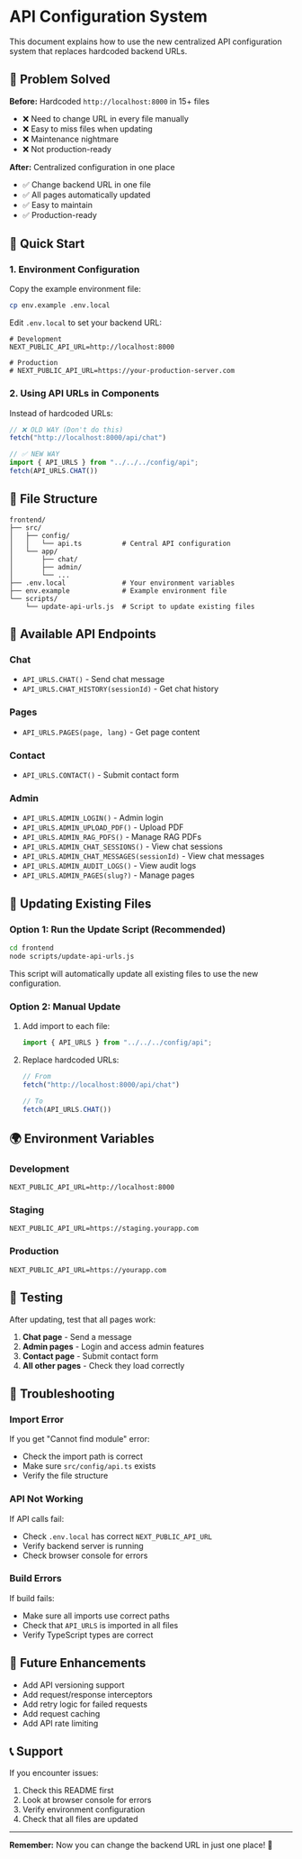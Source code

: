 # API Configuration System

This document explains how to use the new centralized API configuration system that replaces hardcoded backend URLs.

## 🎯 Problem Solved

**Before:** Hardcoded `http://localhost:8000` in 15+ files
- ❌ Need to change URL in every file manually
- ❌ Easy to miss files when updating
- ❌ Maintenance nightmare
- ❌ Not production-ready

**After:** Centralized configuration in one place
- ✅ Change backend URL in one file
- ✅ All pages automatically updated
- ✅ Easy to maintain
- ✅ Production-ready

## 🚀 Quick Start

### 1. Environment Configuration

Copy the example environment file:
```bash
cp env.example .env.local
```

Edit `.env.local` to set your backend URL:
```env
# Development
NEXT_PUBLIC_API_URL=http://localhost:8000

# Production
# NEXT_PUBLIC_API_URL=https://your-production-server.com
```

### 2. Using API URLs in Components

Instead of hardcoded URLs:
```typescript
// ❌ OLD WAY (Don't do this)
fetch("http://localhost:8000/api/chat")

// ✅ NEW WAY
import { API_URLS } from "../../../config/api";
fetch(API_URLS.CHAT())
```

## 📁 File Structure

```
frontend/
├── src/
│   ├── config/
│   │   └── api.ts          # Central API configuration
│   └── app/
│       ├── chat/
│       ├── admin/
│       └── ...
├── .env.local              # Your environment variables
├── env.example             # Example environment file
└── scripts/
    └── update-api-urls.js  # Script to update existing files
```

## 🔧 Available API Endpoints

### Chat
- `API_URLS.CHAT()` - Send chat message
- `API_URLS.CHAT_HISTORY(sessionId)` - Get chat history

### Pages
- `API_URLS.PAGES(page, lang)` - Get page content

### Contact
- `API_URLS.CONTACT()` - Submit contact form

### Admin
- `API_URLS.ADMIN_LOGIN()` - Admin login
- `API_URLS.ADMIN_UPLOAD_PDF()` - Upload PDF
- `API_URLS.ADMIN_RAG_PDFS()` - Manage RAG PDFs
- `API_URLS.ADMIN_CHAT_SESSIONS()` - View chat sessions
- `API_URLS.ADMIN_CHAT_MESSAGES(sessionId)` - View chat messages
- `API_URLS.ADMIN_AUDIT_LOGS()` - View audit logs
- `API_URLS.ADMIN_PAGES(slug?)` - Manage pages

## 🔄 Updating Existing Files

### Option 1: Run the Update Script (Recommended)

```bash
cd frontend
node scripts/update-api-urls.js
```

This script will automatically update all existing files to use the new configuration.

### Option 2: Manual Update

1. Add import to each file:
   ```typescript
   import { API_URLS } from "../../../config/api";
   ```

2. Replace hardcoded URLs:
   ```typescript
   // From
   fetch("http://localhost:8000/api/chat")
   
   // To
   fetch(API_URLS.CHAT())
   ```

## 🌍 Environment Variables

### Development
```env
NEXT_PUBLIC_API_URL=http://localhost:8000
```

### Staging
```env
NEXT_PUBLIC_API_URL=https://staging.yourapp.com
```

### Production
```env
NEXT_PUBLIC_API_URL=https://yourapp.com
```

## 🧪 Testing

After updating, test that all pages work:

1. **Chat page** - Send a message
2. **Admin pages** - Login and access admin features
3. **Contact page** - Submit contact form
4. **All other pages** - Check they load correctly

## 🚨 Troubleshooting

### Import Error
If you get "Cannot find module" error:
- Check the import path is correct
- Make sure `src/config/api.ts` exists
- Verify the file structure

### API Not Working
If API calls fail:
- Check `.env.local` has correct `NEXT_PUBLIC_API_URL`
- Verify backend server is running
- Check browser console for errors

### Build Errors
If build fails:
- Make sure all imports use correct paths
- Check that `API_URLS` is imported in all files
- Verify TypeScript types are correct

## 🔮 Future Enhancements

- Add API versioning support
- Add request/response interceptors
- Add retry logic for failed requests
- Add request caching
- Add API rate limiting

## 📞 Support

If you encounter issues:
1. Check this README first
2. Look at browser console for errors
3. Verify environment configuration
4. Check that all files are updated

---

**Remember:** Now you can change the backend URL in just one place! 🎉
